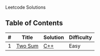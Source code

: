 Leetcode Solutions

## Table of Contents

| #   | Title                                                                                                  | Solution                                                     | Difficulty |
|-----|--------------------------------------------------------------------------------------------------------|--------------------------------------------------------------|------------|
| 1   | [Two Sum]()                                                      |[C++](solutions/Two-Sum.cpp)                               | Easy       |


